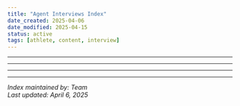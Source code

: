```yaml
---
title: "Agent Interviews Index"
date_created: 2025-04-06
date_modified: 2025-04-15
status: active
tags: [athlete, content, interview]
---
```


---

---

---

---


*Index maintained by: Team*  
*Last updated: April 6, 2025*
